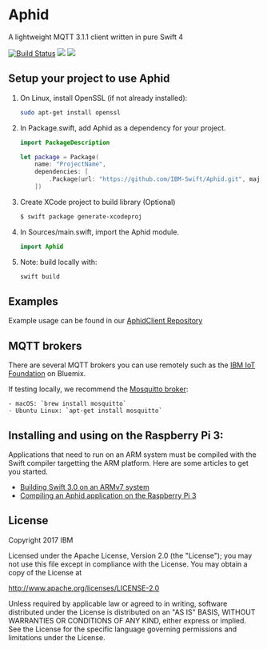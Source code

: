 # Aphid

A lightweight MQTT 3.1.1 client written in pure Swift 4

[![Build Status](https://travis-ci.org/IBM-Swift/Aphid.svg?branch=master)](https://travis-ci.org/IBM-Swift/Aphid)
![](https://img.shields.io/badge/Swift-3.1%20RELEASE-orange.svg?style=flat)
![](https://img.shields.io/badge/platform-Linux,%20macOS,%20ARM%20Linux-blue.svg?style=flat)

## Setup your project to use Aphid 

1. On Linux, install OpenSSL (if not already installed):

    ```bash
    sudo apt-get install openssl
    ```

2. In Package.swift, add Aphid as a dependency for your project.

    ```swift
    import PackageDescription

    let package = Package(
        name: "ProjectName",
        dependencies: [
            .Package(url: "https://github.com/IBM-Swift/Aphid.git", majorVersion: 0)
        ])
    ```
3. Create XCode project to build library (Optional)

    ```bash
    $ swift package generate-xcodeproj
    ```

4. In Sources/main.swift, import the Aphid module.

    ```swift
    import Aphid
    ```

5. Note: build locally with:

    ```bash
    swift build
    ```

## Examples

Example usage can be found in our [AphidClient Repository](https://github.com/IBM-Swift/AphidClient)

## MQTT brokers

There are several MQTT brokers you can use remotely such as the [IBM IoT Foundation](http://www.ibm.com/cloud-computing/bluemix/internet-of-things/) on Bluemix.

If testing locally, we recommend the [Mosquitto broker](https://mosquitto.org/):

    - macOS: `brew install mosquitto`
    - Ubuntu Linux: `apt-get install mosquitto`
    
## Installing and using on the Raspberry Pi 3:

Applications that need to run on an ARM system must be compiled with the Swift compiler targetting the ARM platform. Here are some articles to get you started.

- [Building Swift 3.0 on an ARMv7 system](http://dev.iachieved.it/iachievedit/building-swift-3-0-on-an-armv7-system/)
- [Compiling an Aphid application on the Raspberry Pi 3](https://github.com/IBM-Swift/Aphid/wiki/Compiling-an-Aphid-Application-on-the-Pi-3)

## License

Copyright 2017 IBM

Licensed under the Apache License, Version 2.0 (the "License"); you may not use this file except in compliance with the License. You may obtain a copy of the License at

http://www.apache.org/licenses/LICENSE-2.0

Unless required by applicable law or agreed to in writing, software distributed under the License is distributed on an "AS IS" BASIS, WITHOUT WARRANTIES OR CONDITIONS OF ANY KIND, either express or implied. See the License for the specific language governing permissions and limitations under the License.
